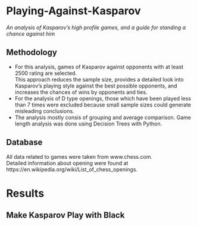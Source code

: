<h1>Playing-Against-Kasparov</h1>
<i>An analysis of Kasparov’s high profile games, and a guide for standing a chance against him</i><br>
<h2>Methodology</h2>
<ul>
<li>For this analysis, games of Kasparov against opponents with at least 2500 rating are selected.<br>
  This approach reduces the sample size, provides a detailed look into Kasparov’s playing style against the best possible opponents, and increases the chances of wins by opponents and ties.</li>
<li>For the analysis of D type openings, those which have been played less than 7 times were excluded because small sample sizes could generate misleading conclusions.</li>
<li>The analysis mostly consis of grouping and average comparison. Game length analysis was done using Decision Trees with Python.</li>
</ul>
<h2>Database</h2>
All data related to games were taken from www.chess.com.<br>
Detailed information about opening were found at https://en.wikipedia.org/wiki/List_of_chess_openings.<br>
<h1>Results</h1>
<h2>Make Kasparov Play with Black</h2>
